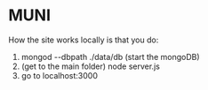 # MUNI
How the site works locally is that you do:    
1) mongod --dbpath ./data/db (start the mongoDB)    
2) (get to the main folder) node server.js    
3) go to localhost:3000    
